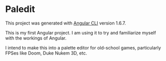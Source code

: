 # Paledit

This project was generated with [Angular CLI](https://github.com/angular/angular-cli) version 1.6.7.

This is my first Angular project. I am using it to try and familiarize myself with the workings of Angular.

I intend to make this into a palette editor for old-school games, particularly FPSes like Doom, Duke Nukem 3D, etc.